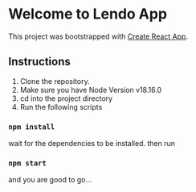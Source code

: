 # Welcome to Lendo App

This project was bootstrapped with [Create React App](https://github.com/facebook/create-react-app).

## Instructions

1. Clone the repository.
2. Make sure you have Node Version v18.16.0
3. cd into the project directory
4. Run the following scripts

### `npm install`

wait for the dependencies to be installed.
then run
### `npm start`

 and you are good to go...
